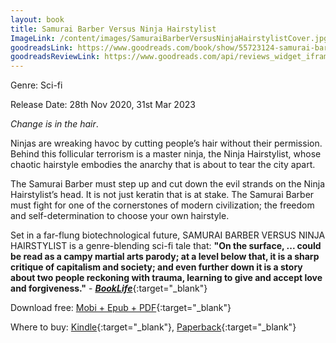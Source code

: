 ```yaml
---
layout: book
title: Samurai Barber Versus Ninja Hairstylist
ImageLink: /content/images/SamuraiBarberVersusNinjaHairstylistCover.jpg
goodreadsLink: https://www.goodreads.com/book/show/55723124-samurai-barber-versus-ninja-hairstylist
goodreadsReviewLink: https://www.goodreads.com/api/reviews_widget_iframe?did=DEVELOPER_ID&format=html&header_text=Goodreads+reviews+for+Samurai+Barber+Versus+Ninja+Hairstylist&isbn=B08L97RZ91&links=660&min_rating=&num_reviews=&review_back=ffffff&stars=000000&stylesheet=&text=444
---
```

Genre: Sci-fi

Release Date: 28th Nov 2020, 31st Mar 2023

*Change is in the hair*.

Ninjas are wreaking havoc by cutting people’s hair without their permission. Behind this follicular terrorism is a master ninja, the Ninja Hairstylist, whose chaotic hairstyle embodies the anarchy that is about to tear the city apart.

The Samurai Barber must step up and cut down the evil strands on the Ninja Hairstylist’s head. It is not just keratin that is at stake. The Samurai Barber must fight for one of the cornerstones of modern civilization; the freedom and self-determination to choose your own hairstyle.

Set in a far-flung biotechnological future, SAMURAI BARBER VERSUS NINJA HAIRSTYLIST is a genre-blending sci-fi tale that: **"On the surface, ... could be read as a campy martial arts parody; at a level below that, it is a sharp critique of capitalism and society; and even further down it is a story about two people reckoning with trauma, learning to give and accept love and forgiveness."** - [***BookLife***](https://booklife.com/project/samurai-barber-versus-ninja-hairstylist-51743){:target="_blank"}

<div style="clear: left"></div>

Download free: [Mobi + Epub + PDF](/content/books/SamuraiBarberVersusNinjaHairstylist-ZedDee.zip){:target="_blank"}

Where to buy: [Kindle](https://www.amazon.com/Samurai-Barber-Versus-Ninja-Hairstylist-ebook/dp/B0C12N7ZNT/){:target="_blank"}, [Paperback](https://www.amazon.com/Samurai-Barber-Versus-Ninja-Hairstylist/dp/9811866406){:target="_blank"}


 